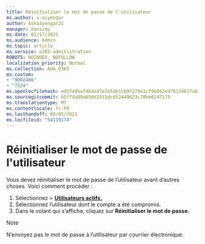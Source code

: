 ```yaml
---
title: Réinitialiser le mot de passe de l'utilisateur
ms.author: v-aiyengar
author: AshaIyengar21
manager: dansimp
ms.date: 02/17/2021
ms.audience: Admin
ms.topic: article
ms.service: o365-administration
ROBOTS: NOINDEX, NOFOLLOW
localization_priority: Normal
ms.collection: Adm_O365
ms.custom:
- "9002486"
- "7524"
ms.openlocfilehash: ed5f48ba746da47e2e5db1cb9f279e1cf9b862e47813d617ab7df18ed64725ed
ms.sourcegitcommit: b5f7da89a650d2915dc652449623c78be6247175
ms.translationtype: MT
ms.contentlocale: fr-FR
ms.lasthandoff: 08/05/2021
ms.locfileid: "54119174"
---
```

# <a name="reset-the-users-password"></a>Réinitialiser le mot de passe de l'utilisateur

Vous devez réinitialiser le mot de passe de l’utilisateur avant d’autres choses. Voici comment procéder :

1. Sélectionnez   >  **[Utilisateurs actifs.](https://go.microsoft.com/fwlink/p/?linkid=834822)**
1. Sélectionnez l’utilisateur dont le compte a été compromis.
1. Dans le volant qui s’affiche, cliquez sur **Réinitialiser le mot de passe.**

> [!NOTE]
> N’envoyez pas le mot de passe à l’utilisateur par courrier électronique.
